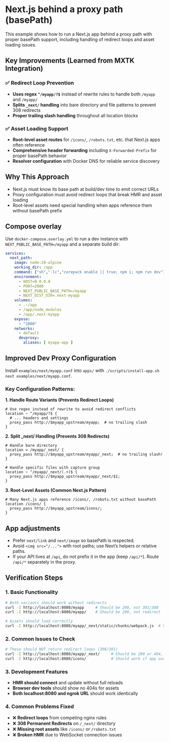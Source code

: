 # Next.js behind a proxy path (basePath)

This example shows how to run a Next.js app behind a proxy path with proper basePath support, including handling of redirect loops and asset loading issues.

## Key Improvements (Learned from MXTK Integration)

### ✅ Redirect Loop Prevention
- **Uses regex `^/myapp/?$`** instead of rewrite rules to handle both `/myapp` and `/myapp/`
- **Splits `_next/` handling** into bare directory and file patterns to prevent 308 redirects
- **Proper trailing slash handling** throughout all location blocks

### ✅ Asset Loading Support  
- **Root-level asset routes** for `/icons/`, `/robots.txt`, etc. that Next.js apps often reference
- **Comprehensive header forwarding** including `X-Forwarded-Prefix` for proper basePath behavior
- **Resolver configuration** with Docker DNS for reliable service discovery

## Why This Approach
- Next.js must know its base path at build/dev time to emit correct URLs
- Proxy configuration must avoid redirect loops that break HMR and asset loading
- Root-level assets need special handling when apps reference them without basePath prefix

## Compose overlay
Use `docker-compose.overlay.yml` to run a dev instance with `NEXT_PUBLIC_BASE_PATH=/myapp` and a separate build dir:

```yaml
services:
  next_path:
    image: node:20-alpine
    working_dir: /app
    command: ["sh","-lc","corepack enable || true; npm i; npm run dev"]
    environment:
      - HOST=0.0.0.0
      - PORT=2000
      - NEXT_PUBLIC_BASE_PATH=/myapp
      - NEXT_DIST_DIR=.next-myapp
    volumes:
      - .:/app
      - /app/node_modules
      - /app/.next-myapp
    expose:
      - "2000"
    networks:
      - default
      devproxy:
        aliases: [ myapp-app ]
```

## Improved Dev Proxy Configuration

Install `examples/next/myapp.conf` into `apps/` with `./scripts/install-app.sh next examples/next/myapp.conf`. 

### Key Configuration Patterns:

**1. Handle Route Variants (Prevents Redirect Loops)**
```nginx
# Use regex instead of rewrite to avoid redirect conflicts
location ~ ^/myapp/?$ {
  # ... headers and settings
  proxy_pass http://$myapp_upstream/myapp;  # no trailing slash
}
```

**2. Split _next/ Handling (Prevents 308 Redirects)**  
```nginx
# Handle bare directory
location = /myapp/_next/ {
  proxy_pass http://$myapp_upstream/myapp/_next;  # no trailing slash!
}

# Handle specific files with capture group
location ~ ^/myapp/_next/(.+)$ {
  proxy_pass http://$myapp_upstream/myapp/_next/$1;
}
```

**3. Root-Level Assets (Common Next.js Pattern)**
```nginx
# Many Next.js apps reference /icons/, /robots.txt without basePath
location /icons/ {
  proxy_pass http://$myapp_upstream/icons/;
}
```

## App adjustments
- Prefer `next/link` and `next/image` so basePath is respected.
- Avoid `<img src="/...">` with root paths; use Next’s helpers or relative paths.
- If your API lives at `/api`, do not prefix it in the app (keep `/api/*`). Route `/api/*` separately in the proxy.

## Verification Steps

### 1. Basic Functionality  
```bash
# Both variants should work without redirects
curl -I http://localhost:8080/myapp     # Should be 200, not 301/308
curl -I http://localhost:8080/myapp/    # Should be 200, not redirect

# Assets should load correctly  
curl -I http://localhost:8080/myapp/_next/static/chunks/webpack.js  # Should be 200
```

### 2. Common Issues to Check
```bash
# These should NOT return redirect loops (308/301)
curl -I http://localhost:8080/myapp/_next/     # Should be 200 or 404, not 308
curl -I http://localhost:8080/icons/           # Should work if app uses root icons
```

### 3. Development Features
- **HMR should connect** and update without full reloads
- **Browser dev tools** should show no 404s for assets
- **Both localhost:8080 and ngrok URL** should work identically

### 4. Common Problems Fixed
- ❌ **Redirect loops** from competing nginx rules  
- ❌ **308 Permanent Redirects** on `/_next/` directory
- ❌ **Missing root assets** like `/icons/` or `/robots.txt`
- ❌ **Broken HMR** due to WebSocket connection issues
